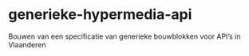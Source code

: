 # generieke-hypermedia-api
Bouwen van een specificatie van generieke bouwblokken voor API’s in Vlaanderen
